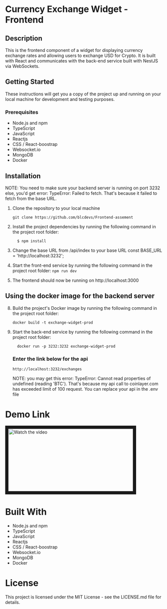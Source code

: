 # Currency Exchange Widget - Frontend

## Description

<p>
  This is the frontend component of a widget for displaying currency exchange rates and allowing users to exchange USD for Crypto. It is built with React and communicates with the back-end service built with NestJS via WebSockets.
</p>

## Getting Started
  <p>
    These instructions will get you a copy of the project up and running on your local machine for development and testing purposes.
  </p>

  ### Prerequisites
    
   - Node.js and npm
   - TypeScript
   - JavaScript
   - Reactjs
   - CSS / React-boostrap
   - Websocket.io
   - MongoDB
   - Docker

## Installation

  <p>NOTE: You need to make sure your backend server is running on port 3232 else, you'd get error: TypeError: Failed to fetch. That's because it failed to fetch from the base URL.
</p>

  1. Clone the repository to your local machine
      ```
      git clone https://github.com/blcdevs/Frontend-assement

      ```
  2. Install the project dependencies by running the following command in the project root folder:
      ```
        $ npm install
      ```    
  3. Change the base URL from /api/index to your base URL
        const BASE_URL = 'http://localhost:3232';

 6. Start the front-end service by running the following command in the project root folder:
        ```
        npm run dev
        ```
7. The frontend should now be running on http://localhost:3000

## Using the docker image for the backend server
  8. Build the project's Docker image by running the following command in the project root folder:
      ```
      docker build -t exchange-widget-prod
      ```
 9. Start the back-end service by running the following command in the project root folder:
      ```
        docker run -p 3232:3232 exchange-widget-prod
      ``` 
      ### Enter the link below for the api
      ```
      http://localhost:3232/exchanges
      ```
    <p>NOTE: you may get this error: TypeError: Cannot read properties of undefined (reading 'BTC'). That's because my api call to coinlayer.com has exceeded limit of 100 request. You can replace your api in the .env file</p>

  # Demo Link
  <a href="http://www.youtube.com/watch?feature=player_embedded&v=hNILMSGcNxs" target="_blank">
 <img src="http://img.youtube.com/vi/hNILMSGcNxs/mqdefault.jpg" alt="Watch the video" width="400" height="200" border="10" />
  </a>
    
# Built With
   - Node.js and npm
   - TypeScript
   - JavaScript
   - Reactjs
   - CSS / React-boostrap
   - Websocket.io
   - MongoDB
   - Docker

# License
  <p>
    This project is licensed under the MIT License - see the LICENSE.md file for details.
</p>
